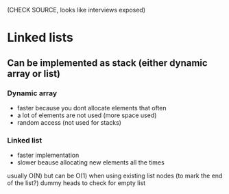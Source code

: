 (CHECK SOURCE, looks like interviews exposed)
# Linked lists

## Can be implemented as stack (either dynamic array or list)

### Dynamic array

 - faster because you dont allocate elements that often
 - a lot of elements are not used (more space used)
 - random access (not used for stacks)


### Linked list

 - faster implementation
 - slower beause allocating new elements all the times

 usually O(N) but can be O(1) when using existing list nodes (to mark the end of the list?)
 dummy heads to check for empty list
